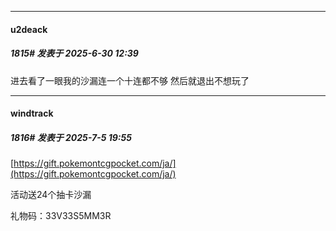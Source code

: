 ﻿
*****

####  u2deack  
##### 1815#       发表于 2025-6-30 12:39

进去看了一眼我的沙漏连一个十连都不够
然后就退出不想玩了

*****

####  windtrack  
##### 1816#       发表于 2025-7-5 19:55

[https://gift.pokemontcgpocket.com/ja/](https://gift.pokemontcgpocket.com/ja/)

活动送24个抽卡沙漏

礼物码：33V33S5MM3R

